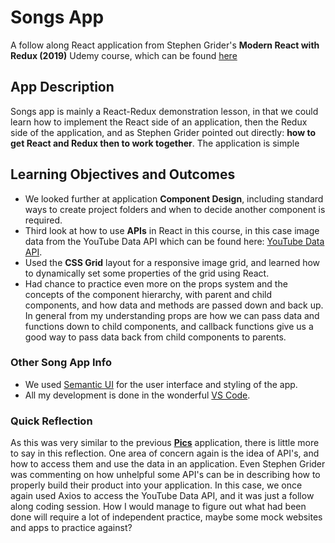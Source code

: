 # Songs App
A follow along React application from Stephen Grider's **Modern React with Redux (2019)** Udemy course, which can be found [here](https://www.udemy.com/react-redux/learn/v4/content)

## App Description
Songs app is mainly a React-Redux demonstration lesson, in that we could learn how to implement the React side of an application, then the Redux side of the application, and as Stephen Grider pointed out directly: **how to get React and Redux then to work together**. The application is simple

## Learning Objectives and Outcomes
* We looked further at application **Component Design**, including standard ways to create project folders and when to decide another component is required.
* Third look at how to use **APIs** in React in this course, in this case image data from the YouTube Data API which can be found here: [YouTube Data API](https://developers.google.com/youtube/v3/getting-started).
* Used the **CSS Grid** layout for a responsive image grid, and learned how to dynamically set some properties of the grid using React.
* Had chance to practice even more on the props system and the concepts of the component hierarchy, with parent and child components, and how data and methods are passed down and back up. In general from my understanding props are how we can pass data and functions down to child components, and callback functions give us a good way to pass data back from child components to parents. 

### Other Song App Info
- We used [Semantic UI](https://semantic-ui.com/) for the user interface and styling of the app.
- All my development is done in the wonderful [VS Code](https://code.visualstudio.com/).
### Quick Reflection
As this was very similar to the previous **[Pics](https://github.com/chadwyck242/pics)** application, there is little more to say in this reflection. One area of concern again is the idea of API's, and how to access them and use the data in an application. Even Stephen Grider was commenting on how unhelpful some API's can be in describing how to properly build their product into your application. In this case, we once again used Axios to access the YouTube Data API, and it was just a follow along coding session. How I would manage to figure out what had been done will require a lot of independent practice, maybe some mock websites and apps to practice against?